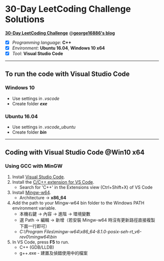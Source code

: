 # 30-Day LeetCoding Challenge Solutions

[**30-Day LeetCoding Challenge**](https://george16886.gitlab.io/categories/LeetCode/30-Day-LeetCoding-Challenge/) @[**george16886's blog**](https://george16886.gitlab.io)

* [x] *Programming language*: **C++**
* [x] *Environment*: **Ubuntu 16.04**, **Windows 10 x64**
* [x] *Tool*: **Visual Studio Code** 

---

## To run the code with Visual Studio Code 

### Windows 10
  * Use settings in *.vscode*
  * Create folder ***exe*** 

### Ubuntu 16.04
  * Use settings in *.vscode_ubuntu*
  * Create folder ***bin*** 

---

## Coding with Visual Studio Code @Win10 x64

### Using GCC with MinGW

1. Install [Visual Studio Code](https://code.visualstudio.com/download).
2. Install the [C/C++ extension for VS Code](https://marketplace.visualstudio.com/items?itemName=ms-vscode.cpptools).
   - Search for 'C++' in the Extensions view (Ctrl+Shift+X) of VS Code 
3. Install [Mingw-w64](https://sourceforge.net/projects/mingw-w64/files/Toolchains%20targetting%20Win32/Personal%20Builds/mingw-builds/installer/mingw-w64-install.exe/download).
   - Architecture -> **x86_64**
4. Add the path to your Mingw-w64 bin folder to the Windows PATH environment variable.
   - 本機右鍵 -> 內容 -> 進階 -> 環境變數
   - 選 Path -> 編輯 -> 新增（若安裝 Mingw-w64 時沒有更新路徑直接複製下面一行即可）
   - *C:\Program Files\mingw-w64\x86_64-8.1.0-posix-seh-rt_v6-rev0\mingw64\bin*
5. In VS Code, press **F5** to run.
   - C++ (GDB/LLDB)
   - g++.exe - 建置及偵錯使用中的檔案
